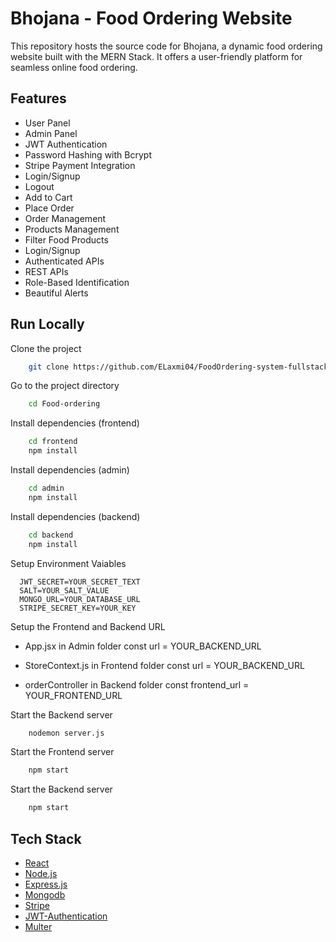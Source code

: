 # Bhojana - Food Ordering Website

This repository hosts the source code for Bhojana, a dynamic food ordering website built with the MERN Stack. It offers a user-friendly platform for seamless online food ordering.

## Features

- User Panel
- Admin Panel
- JWT Authentication
- Password Hashing with Bcrypt
- Stripe Payment Integration
- Login/Signup
- Logout
- Add to Cart
- Place Order
- Order Management
- Products Management
- Filter Food Products
- Login/Signup
- Authenticated APIs
- REST APIs
- Role-Based Identification
- Beautiful Alerts

## Run Locally

Clone the project

```bash
    git clone https://github.com/ELaxmi04/FoodOrdering-system-fullstack-project
```

Go to the project directory

```bash
    cd Food-ordering
```

Install dependencies (frontend)

```bash
    cd frontend
    npm install
```

Install dependencies (admin)

```bash
    cd admin
    npm install
```

Install dependencies (backend)

```bash
    cd backend
    npm install
```

Setup Environment Vaiables

```Make .env file in "backend" folder and store environment Variables
  JWT_SECRET=YOUR_SECRET_TEXT
  SALT=YOUR_SALT_VALUE
  MONGO_URL=YOUR_DATABASE_URL
  STRIPE_SECRET_KEY=YOUR_KEY
```

Setup the Frontend and Backend URL

- App.jsx in Admin folder
  const url = YOUR_BACKEND_URL
- StoreContext.js in Frontend folder
  const url = YOUR_BACKEND_URL

- orderController in Backend folder
  const frontend_url = YOUR_FRONTEND_URL

Start the Backend server

```bash
    nodemon server.js
```

Start the Frontend server

```bash
    npm start
```

Start the Backend server

```bash
    npm start
```

## Tech Stack

- [React](https://reactjs.org/)
- [Node.js](https://nodejs.org/en)
- [Express.js](https://expressjs.com/)
- [Mongodb](https://www.mongodb.com/)
- [Stripe](https://stripe.com/)
- [JWT-Authentication](https://jwt.io/introduction)
- [Multer](https://www.npmjs.com/package/multer)

